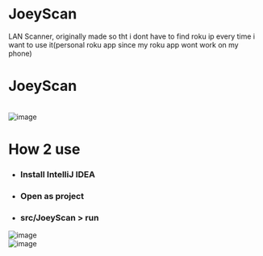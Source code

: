# JoeyScan
LAN Scanner, originally made so tht i dont have to find roku ip every time i want to use it(personal roku app since my roku app wont work on my phone)
# JoeyScan
<br>![image](https://cometbot.info/files/userimages/nexus/img_45di9.gif)
# How 2 use
- ### Install IntelliJ IDEA<br>
- ### Open as project<br>
- ### src/JoeyScan > run<br>
![image](https://github.com/lhwe/JoeyScan/assets/61995036/e45c6686-5bb8-4875-886b-026b6223567d)<br>![image](https://github.com/lhwe/JoeyScan/assets/61995036/c304c460-4142-4a19-a704-454649f1f421)
